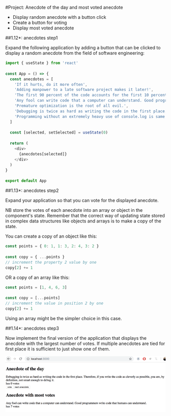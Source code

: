 #Project: Anecdote of the day and most voted anecdote
- Display random anecdote with a button click
- Create a button for voting
- Display most voted anecdote


##1.12*: anecdotes step1

Expand the following application by adding a button that can be clicked to display a random anecdote from the field of software engineering:

```javascript
import { useState } from 'react'

const App = () => {
  const anecdotes = [
    'If it hurts, do it more often',
    'Adding manpower to a late software project makes it later!',
    'The first 90 percent of the code accounts for the first 10 percent of the development time...The remaining 10 percent of the code accounts for the other 90 percent of the development time.',
    'Any fool can write code that a computer can understand. Good programmers write code that humans can understand.',
    'Premature optimization is the root of all evil.',
    'Debugging is twice as hard as writing the code in the first place. Therefore, if you write the code as cleverly as possible, you are, by definition, not smart enough to debug it.',
    'Programming without an extremely heavy use of console.log is same as if a doctor would refuse to use x-rays or blood tests when diagnosing patients'
  ]
   
  const [selected, setSelected] = useState(0)

  return (
    <div>
      {anecdotes[selected]}
    </div>
  )
}

export default App
```

##1.13*: anecdotes step2

Expand your application so that you can vote for the displayed anecdote.

NB store the votes of each anecdote into an array or object in the component's state. 
Remember that the correct way of updating state stored in complex data structures like objects and arrays is to make a copy of the state.

You can create a copy of an object like this:

```javascript
const points = { 0: 1, 1: 3, 2: 4, 3: 2 }

const copy = { ...points }
// increment the property 2 value by one
copy[2] += 1   
```
  
OR a copy of an array like this:

```javascript
const points = [1, 4, 6, 3]

const copy = [...points]
// increment the value in position 2 by one
copy[2] += 1   
``` 
Using an array might be the simpler choice in this case.


##1.14*: anecdotes step3

Now implement the final version of the application that displays the anecdote with the largest number of votes.
If multiple anecdotes are tied for first place it is sufficient to just show one of them.

![img.png](img.png)